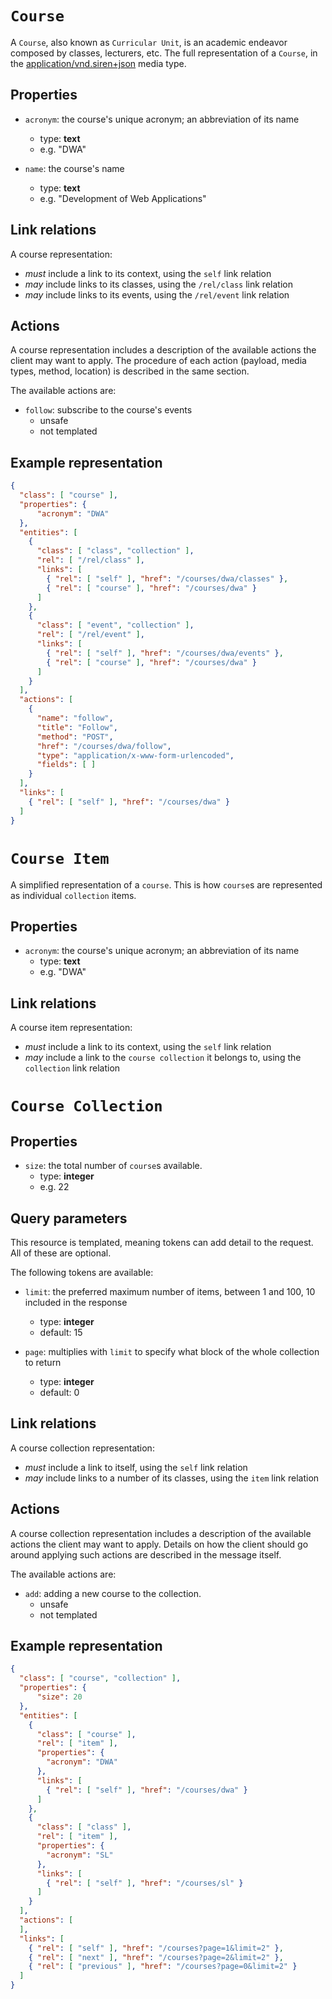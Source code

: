 # `Course`
A `Course`, also known as `Curricular Unit`, is an academic endeavor composed by classes, lecturers, etc. The full representation of a `Course`, in the [application/vnd.siren+json](https://github.com/kevinswiber/siren) media type.

## Properties
* `acronym`: the course's unique acronym; an abbreviation of its name
  - type: **text**
  - e.g. "DWA"

* `name`: the course's name
  - type: **text**
  - e.g. "Development of Web Applications"

## Link relations
A course representation:
* *must* include a link to its context, using the `self` link relation
* *may* include links to its classes, using the `/rel/class` link relation
* *may* include links to its events, using the `/rel/event` link relation

## Actions
A course representation includes a description of the available actions the client may want to apply. The procedure of each action (payload, media types, method, location) is described in the same section.

The available actions are:
* `follow`: subscribe to the course's events
  - unsafe
  - not templated

## Example representation
```json
{
  "class": [ "course" ],
  "properties": { 
      "acronym": "DWA"
  },
  "entities": [
    {
      "class": [ "class", "collection" ],
      "rel": [ "/rel/class" ], 
      "links": [
        { "rel": [ "self" ], "href": "/courses/dwa/classes" },
        { "rel": [ "course" ], "href": "/courses/dwa" }
      ]
    },
    {
      "class": [ "event", "collection" ],
      "rel": [ "/rel/event" ], 
      "links": [
        { "rel": [ "self" ], "href": "/courses/dwa/events" },
        { "rel": [ "course" ], "href": "/courses/dwa" }  
      ]
    }
  ],
  "actions": [
    {
      "name": "follow",
      "title": "Follow",
      "method": "POST",
      "href": "/courses/dwa/follow",
      "type": "application/x-www-form-urlencoded",
      "fields": [ ]
    }
  ],
  "links": [
    { "rel": [ "self" ], "href": "/courses/dwa" }
  ]
}
```

# `Course Item`

A simplified representation of a `course`. This is how `course`s are represented as individual `collection` items.

## Properties
* `acronym`: the course's unique acronym; an abbreviation of its name
  - type: **text**
  - e.g. "DWA"

## Link relations
A course item representation:
* *must* include a link to its context, using the `self` link relation
* *may* include a link to the `course collection` it belongs to, using the `collection` link relation

# `Course Collection`

## Properties
* `size`: the total number of `course`s available.
  - type: **integer**
  - e.g. 22

## Query parameters
This resource is templated, meaning tokens can add detail to the request. All of these are optional.

The following tokens are available:
* `limit`: the preferred maximum number of items, between 1 and 100, 10 included in the response
  - type: **integer**
  - default: 15

* `page`: multiplies with `limit` to specify what block of the whole collection to return
  - type: **integer**
  - default: 0

## Link relations
A course collection representation:
* *must* include a link to itself, using the `self` link relation
* *may* include links to a number of its classes, using the `item` link relation

## Actions
A course collection representation includes a description of the available actions the client may want to apply. Details on how the client should go around applying such actions are described in the message itself.

The available actions are:
* `add`: adding a new course to the collection.
  - unsafe
  - not templated

## Example representation
```json
{
  "class": [ "course", "collection" ],
  "properties": { 
      "size": 20
  },
  "entities": [
    {
      "class": [ "course" ],
      "rel": [ "item" ], 
      "properties": { 
        "acronym": "DWA"
      },
      "links": [
        { "rel": [ "self" ], "href": "/courses/dwa" }
      ]
    },
    {
      "class": [ "class" ],
      "rel": [ "item" ], 
      "properties": { 
        "acronym": "SL"
      },
      "links": [
        { "rel": [ "self" ], "href": "/courses/sl" }
      ]
    }
  ],
  "actions": [
  ],
  "links": [
    { "rel": [ "self" ], "href": "/courses?page=1&limit=2" },
    { "rel": [ "next" ], "href": "/courses?page=2&limit=2" },
    { "rel": [ "previous" ], "href": "/courses?page=0&limit=2" }
  ]
}
```


